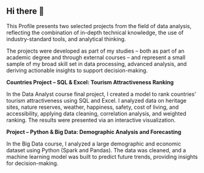 ## Hi there 👋

This Profile presents two selected projects from the field of data analysis, reflecting the combination of in-depth technical knowledge, the use of industry-standard tools, and analytical thinking.

The projects were developed as part of my studies – both as part of an academic degree and through external courses – and represent a small sample of my broad skill set in data processing, advanced analysis, and deriving actionable insights to support decision-making.

**Countries Project – SQL & Excel: Tourism Attractiveness Ranking**

In the Data Analyst course final project, I created a model to rank countries' tourism attractiveness using SQL and Excel. I analyzed data on heritage sites, nature reserves, weather, happiness, safety, cost of living, and accessibility, applying data cleaning, correlation analysis, and weighted ranking. The results were presented via an interactive visualization.

**Project – Python & Big Data: Demographic Analysis and Forecasting**

In the Big Data course, I analyzed a large demographic and economic dataset using Python (Spark and Pandas). The data was cleaned, and a machine learning model was built to predict future trends, providing insights for decision-making.
